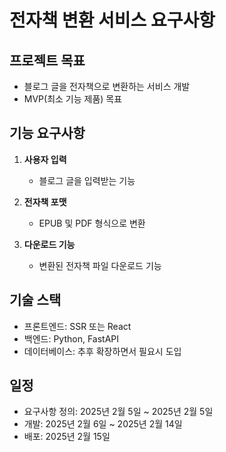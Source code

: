 # 전자책 변환 서비스 요구사항

## 프로젝트 목표
- 블로그 글을 전자책으로 변환하는 서비스 개발
- MVP(최소 기능 제품) 목표

## 기능 요구사항
1. **사용자 입력**
   - 블로그 글을 입력받는 기능

2. **전자책 포맷**
   - EPUB 및 PDF 형식으로 변환
  
3. **다운로드 기능**
   - 변환된 전자책 파일 다운로드 기능

## 기술 스택
- 프론트엔드: SSR 또는 React
- 백엔드: Python, FastAPI
- 데이터베이스: 추후 확장하면서 필요시 도입

## 일정
- 요구사항 정의: 2025년 2월 5일 ~ 2025년 2월 5일
- 개발: 2025년 2월 6일 ~ 2025년 2월 14일
- 배포: 2025년 2월 15일
